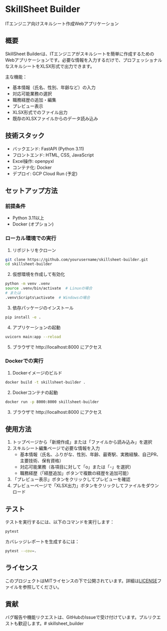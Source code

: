 # SkillSheet Builder

ITエンジニア向けスキルシート作成Webアプリケーション

## 概要

SkillSheet Builderは、ITエンジニアがスキルシートを簡単に作成するためのWebアプリケーションです。必要な情報を入力するだけで、プロフェッショナルなスキルシートをXLSX形式で出力できます。

主な機能：
- 基本情報（氏名、性別、年齢など）の入力
- 対応可能業務の選択
- 職務経歴の追加・編集
- プレビュー表示
- XLSX形式でのファイル出力
- 既存のXLSXファイルからのデータ読み込み

## 技術スタック

- バックエンド: FastAPI (Python 3.11)
- フロントエンド: HTML, CSS, JavaScript
- Excel操作: openpyxl
- コンテナ化: Docker
- デプロイ: GCP Cloud Run (予定)

## セットアップ方法

### 前提条件

- Python 3.11以上
- Docker (オプション)

### ローカル環境での実行

1. リポジトリをクローン

```bash
git clone https://github.com/yourusername/skillsheet-builder.git
cd skillsheet-builder
```

2. 仮想環境を作成して有効化

```bash
python -m venv .venv
source .venv/bin/activate  # Linuxの場合
# または
.venv\Scripts\activate  # Windowsの場合
```

3. 依存パッケージのインストール

```bash
pip install -e .
```

4. アプリケーションの起動

```bash
uvicorn main:app --reload
```

5. ブラウザで http://localhost:8000 にアクセス

### Dockerでの実行

1. Dockerイメージのビルド

```bash
docker build -t skillsheet-builder .
```

2. Dockerコンテナの起動

```bash
docker run -p 8000:8000 skillsheet-builder
```

3. ブラウザで http://localhost:8000 にアクセス

## 使用方法

1. トップページから「新規作成」または「ファイルから読み込み」を選択
2. スキルシート編集ページで必要な情報を入力
   - 基本情報（氏名、ふりがな、性別、年齢、最寄駅、実務経験、自己PR、主要技術、保有資格）
   - 対応可能業務（各項目に対して「o」または「-」を選択）
   - 職務経歴（「経歴追加」ボタンで複数の経歴を追加可能）
3. 「プレビュー表示」ボタンをクリックしてプレビューを確認
4. プレビューページで「XLSX出力」ボタンをクリックしてファイルをダウンロード

## テスト

テストを実行するには、以下のコマンドを実行します：

```bash
pytest
```

カバレッジレポートを生成するには：

```bash
pytest --cov=.
```

## ライセンス

このプロジェクトはMITライセンスの下で公開されています。詳細は[LICENSE](LICENSE)ファイルを参照してください。

## 貢献

バグ報告や機能リクエストは、GitHubのIssueで受け付けています。プルリクエストも歓迎します。# skillsheet_builder
